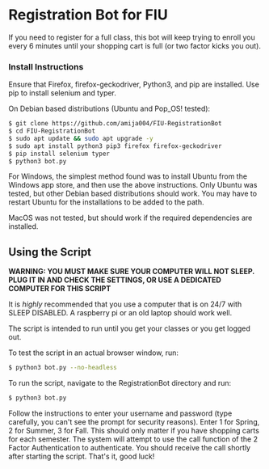 # Registration Bot for FIU

If you need to register for a full class, this bot will keep trying to enroll you every 6 minutes until your shopping cart is full (or two factor kicks you out).

### Install Instructions

Ensure that Firefox, firefox-geckodriver, Python3, and pip are installed. Use pip to install selenium and typer.

On Debian based distributions (Ubuntu and Pop_OS! tested):

```bash
$ git clone https://github.com/amija004/FIU-RegistrationBot
$ cd FIU-RegistrationBot
$ sudo apt update && sudo apt upgrade -y
$ sudo apt install python3 pip3 firefox firefox-geckodriver
$ pip install selenium typer
$ python3 bot.py
```
For Windows, the simplest method found was to install Ubuntu from the Windows app store, and then use the above instructions. Only Ubuntu was tested, but other Debian based distributions should work. You may have to restart Ubuntu for the installations to be added to the path.

MacOS was not tested, but should work if the required dependencies are installed.

## Using the Script

**WARNING: YOU MUST MAKE SURE YOUR COMPUTER WILL NOT SLEEP.  PLUG IT IN AND CHECK THE SETTINGS, OR USE A DEDICATED COMPUTER FOR THIS SCRIPT**

It is *highly* recommended that you use a computer that is on 24/7 with SLEEP DISABLED. A raspberry pi or an old laptop should work well.

The script is intended to run until you get your classes or you get logged out.

To test the script in an actual browser window, run:

```bash
$ python3 bot.py --no-headless
```

To run the script, navigate to the RegistrationBot directory and run:

```bash
$ python3 bot.py
```

Follow the instructions to enter your username and password (type carefully, you can't see the prompt for security reasons).
Enter 1 for Spring, 2 for Summer, 3 for Fall. This should only matter if you have shopping carts for each semester.
The system will attempt to use the call function of the 2 Factor Authentication to authenticate. You should receive the call shortly after starting the script.
That's it, good luck!

